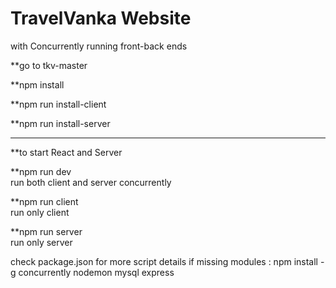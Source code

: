 # TravelVanka Website
with Concurrently running front-back ends

 **go to tkv-master 
 
**npm install
 
**npm run install-client

**npm run install-server

 -----------------------------------------------------
 
**to start React and Server

 **npm run dev     
 run both client and server concurrently
 
 
 **npm run client  
 run only client
 
 
 **npm run server  
 run only server
 

 check package.json for more script details
 if missing modules :
 npm install -g concurrently nodemon mysql express 

